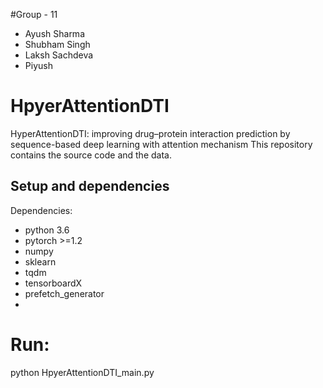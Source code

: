 #Group - 11
- Ayush Sharma
- Shubham Singh
- Laksh Sachdeva
- Piyush
  
# HpyerAttentionDTI

HyperAttentionDTI: improving drug–protein interaction prediction by sequence-based deep learning with attention mechanism
This repository contains the source code and the data.

## Setup and dependencies 

Dependencies:
- python 3.6
- pytorch >=1.2
- numpy
- sklearn
- tqdm
- tensorboardX
- prefetch_generator
- 
# Run:

python HpyerAttentionDTI_main.py
